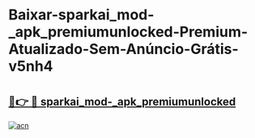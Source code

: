 # Baixar-sparkai_mod-_apk_premiumunlocked-Premium-Atualizado-Sem-Anúncio-Grátis-v5nh4

# <h2><a href="https://vyddpc.esa.edu.pl?src=sparkai_mod-_apk_premiumunlocked&ref=v5nh4">🔗👉 🔴 sparkai_mod-_apk_premiumunlocked</a></h2>

[![acn](https://github.com/user-attachments/assets/0f9c940e-d8b0-45ae-aac7-cd30a18b3e1c)](https://vyddpc.esa.edu.pl?src=sparkai_mod-_apk_premiumunlocked&ref=v5nh4)

